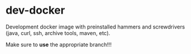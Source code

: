 dev-docker
==========

Development docker image with preinstalled hammers and screwdrivers (java, curl, ssh, archive tools, maven, etc). 

Make sure to **use** the appropriate branch!!!
